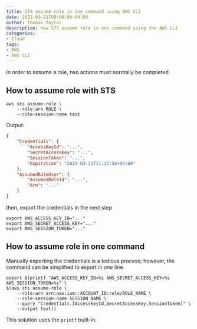 ```yaml
---
title: STS assume role in one command using AWS CLI
date: 2023-03-21T00:00:00-04:00
author: Thomas Taylor
description: How STS assume role in one command using the AWS CLI
categories:
- Cloud
tags:
- AWS
- AWS CLI
---
```


In order to assume a role, two actions must normally be completed.

## How to assume role with STS

```shell
aws sts assume-role \
	--role-arn ROLE \
	--role-session-name test
```

Output:

```json
{
	"Credentials": {
		"AccessKeyId": "...",
		"SecretAccessKey": "...",
		"SessionToken": "...",
		"Expiration": "2023-03-21T11:32:58+00:00"
	},
	"AssumedRoleUser": {
		"AssumedRoleId": "...",
		"Arn": "..."
	}
}
```

then, export the credentials in the next step

```shell
export AWS_ACCESS_KEY_ID="..."
export AWS_SECRET_ACCESS_KEY="..."
export AWS_SESSION_TOKEN="..."
```

## How to assume role in one command

Manually exporting the credentials is a tedious process; however, the command can be simplified to export in _one_ line.

```shell
export $(printf "AWS_ACCESS_KEY_ID=%s AWS_SECRET_ACCESS_KEY=%s AWS_SESSION_TOKEN=%s" \
$(aws sts assume-role \
	--role-arn arn:aws:iam::ACCOUNT_ID:role/ROLE_NAME \
	--role-session-name SESSION_NAME \
	--query "Credentials.[AccessKeyId,SecretAccessKey,SessionToken]" \
	--output text))
```

This solution uses the `printf` built-in.
